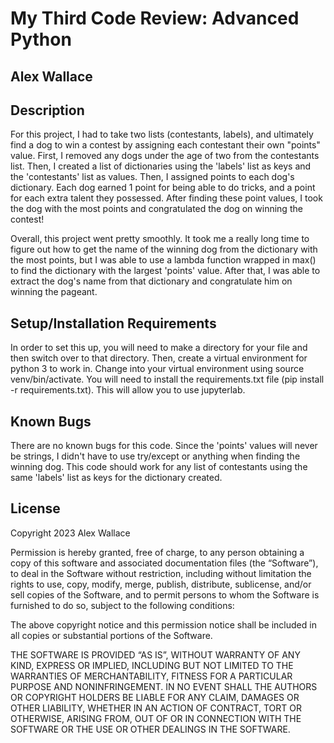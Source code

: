 # My Third Code Review: Advanced Python

## Alex Wallace

## Description
For this project, I had to take two lists (contestants, labels), and ultimately find a dog to win a contest by assigning each contestant their own "points" value. First, I removed any dogs under the age of two from the contestants list. Then, I created a list of dictionaries using the 'labels' list as keys and the 'contestants' list as values. Then, I assigned points to each dog's dictionary. Each dog earned 1 point for being able to do tricks, and a point for each extra talent they possessed. After finding these point values, I took the dog with the most points and congratulated the dog on winning the contest! 

Overall, this project went pretty smoothly. It took me a really long time to figure out how to get the name of the winning dog from the dictionary with the most points, but I was able to use a lambda function wrapped in max() to find the dictionary with the largest 'points' value. After that, I was able to extract the dog's name from that dictionary and congratulate him on winning the pageant.

## Setup/Installation Requirements
In order to set this up, you will need to make a directory for your file and then switch over to that directory. Then, create a virtual environment for python 3 to work in. Change into your virtual environment using source venv/bin/activate. You will need to install the requirements.txt file (pip install -r requirements.txt). This will allow you to use jupyterlab.

## Known Bugs
There are no known bugs for this code. Since the 'points' values will never be strings, I didn't have to use try/except or anything when finding the winning dog. This code should work for any list of contestants using the same 'labels' list as keys for the dictionary created. 

## License
Copyright 2023 Alex Wallace

Permission is hereby granted, free of charge, to any person obtaining a copy of this software and associated documentation files (the “Software”), to deal in the Software without restriction, including without limitation the rights to use, copy, modify, merge, publish, distribute, sublicense, and/or sell copies of the Software, and to permit persons to whom the Software is furnished to do so, subject to the following conditions:

The above copyright notice and this permission notice shall be included in all copies or substantial portions of the Software.

THE SOFTWARE IS PROVIDED “AS IS”, WITHOUT WARRANTY OF ANY KIND, EXPRESS OR IMPLIED, INCLUDING BUT NOT LIMITED TO THE WARRANTIES OF MERCHANTABILITY, FITNESS FOR A PARTICULAR PURPOSE AND NONINFRINGEMENT. IN NO EVENT SHALL THE AUTHORS OR COPYRIGHT HOLDERS BE LIABLE FOR ANY CLAIM, DAMAGES OR OTHER LIABILITY, WHETHER IN AN ACTION OF CONTRACT, TORT OR OTHERWISE, ARISING FROM, OUT OF OR IN CONNECTION WITH THE SOFTWARE OR THE USE OR OTHER DEALINGS IN THE SOFTWARE.